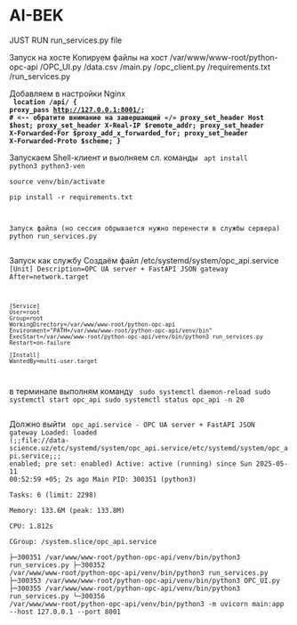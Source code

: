 # AI-BEK

JUST RUN run_services.py file

Запуск на хосте
Копируем файлы на хост
  /var/www/www-root/python-opc-api
    /OPC_UI.py
    /data.csv
    /main.py
    /opc_client.py
    /requirements.txt
    /run_services.py

Добавляем в настройки Nginx
<br>
<code>
<b>location /api/ {
        proxy_pass         http://127.0.0.1:8001/;    # <-- обратите внимание на завершающий «/»
        proxy_set_header   Host            $host;
        proxy_set_header   X-Real-IP       $remote_addr;
        proxy_set_header   X-Forwarded-For $proxy_add_x_forwarded_for;
        proxy_set_header   X-Forwarded-Proto $scheme;
    }
 </b> 
 </code>

 Запускаем Shell-клиент и выолняем сл. команды
  <code>
  apt install python3 python3-ven  
  source venv/bin/activate  
  pip install -r requirements.txt 

  Запуск файла (но сессия обрывается нужно перенести в службы сервера)
  python run_services.py     
  </code>

Запуск как службу
  Создаём файл /etc/systemd/system/opc_api.service 
<code>
      [Unit]
    Description=OPC UA server + FastAPI JSON gateway
    After=network.target
    
    [Service]
    User=root
    Group=root
    WorkingDirectory=/var/www/www-root/python-opc-api
    Environment="PATH=/var/www/www-root/python-opc-api/venv/bin"
    ExecStart=/var/www/www-root/python-opc-api/venv/bin/python3 run_services.py
    Restart=on-failure
    
    [Install]
    WantedBy=multi-user.target
</code>


  в терминале выполням команду
  <code>
  sudo systemctl daemon-reload
  sudo systemctl start opc_api 
  sudo systemctl status opc_api -n 20   
</code>

  Должно выйти 
  <code>
   opc_api.service - OPC UA server + FastAPI JSON gateway
     Loaded: loaded (;;file://data-science.uz/etc/systemd/system/opc_api.service/etc/systemd/system/opc_api.service;;; enabled; pre
set: enabled)
     Active: active (running) since Sun 2025-05-11 00:52:59 +05; 2s ago
   Main PID: 300351 (python3)                                                                                                      
      Tasks: 6 (limit: 2298)                                                                                                       
     Memory: 133.6M (peak: 133.8M)                                                                                                 
        CPU: 1.812s                                                                                                                
     CGroup: /system.slice/opc_api.service                                                                                         
             ├─300351 /var/www/www-root/python-opc-api/venv/bin/python3 run_services.py
             ├─300352 /var/www/www-root/python-opc-api/venv/bin/python3 run_services.py
             ├─300353 /var/www/www-root/python-opc-api/venv/bin/python3 OPC_UI.py
             ├─300355 /var/www/www-root/python-opc-api/venv/bin/python3 run_services.py
             └─300356 /var/www/www-root/python-opc-api/venv/bin/python3 -m uvicorn main:app --host 127.0.0.1 --port 8001
</code>
